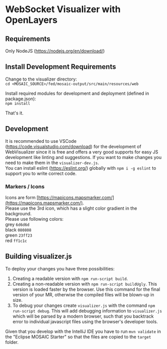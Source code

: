 # WebSocket Visualizer with OpenLayers

## Requirements

Only NodeJS (https://nodejs.org/en/download/)

## Install Development Requirements

Change to the visualizer directory:  
`cd <MOSAIC_SOURCE>/fed/mosaic-output/src/main/resources/web`

Install required modules for development and deployment (defined in package.json):  
`npm install`

That's it.

## Development

It is recommended to use VSCode (https://code.visualstudio.com/download) for the development of WebVisualizer since it is free and offers a very good supports for easy JS development like linting and suggestions.
If you want to make changes you need to make them in the `visualizer-dev.js`.  
You can install eslint (https://eslint.org/) globally with `npm i -g eslint` to support you to write correct code.

### Markers / Icons
        
Icons are form [https://mapicons.mapsmarker.com/](https://mapicons.mapsmarker.com/). \
Please use the 3rd icon, which has a slight color gradient in the background.\
Please use following colors: \
grey `6d6d6d` \
black `080808` \
green `23ff23` \
red `ff1c1c`


## Building visualizer.js

To deploy your changes you have three possibilities:  
1. Creating a readable version with `npm run-script build`.
2. Creating a non-readable version with `npm run-script buildUgly`. This version is loaded faster by the browser. Use this command for the final version of your MR, otherwise the compiled files will be blown-up in size.
3. To debug your changes create `visualizer.js` with the command `npm run-script debug`.
This will add debugging information to `visualizer.js` which will be parsed by a modern browser,
such that you backtrack error to individual javascript files using the browser's developer tools.

Given that you develop with the IntelliJ IDE you have to run `mvn validate` in the "Eclipse MOSAIC Starter" so that the files are copied to the `target` folder. 